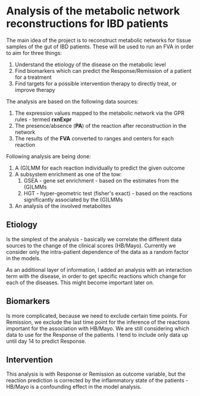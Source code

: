 # Analysis of the metabolic network reconstructions for IBD patients

The main idea of the project is to reconstruct metabolic networks for tissue samples of the gut of IBD patients. These will be used to run an FVA in order to aim for three things:

1. Understand the etiology of the disease on the metabolic level
2. Find biomarkers which can predict the Response/Remission of a patient for a treatment
3. Find targets for a possible intervention therapy to directly treat, or improve therapy

The analysis are based on the following data sources:

1. The expression values mapped to the metabolic network via the GPR rules - termed **rxnExpr**
2. The presence/absence (**PA**) of the reaction after reconstruction in the network
3. The results of the **FVA** converted to ranges and centers for each reaction

Following analysis are being done:

1. A (G)LMM for each reaction individually to predict the given outcome
2. A subsystem enrichment as one of the tow:
    1. GSEA - gene set enrichment - based on the estimates from the (G)LMMs
    2. HGT - hyper-geometric test (fisher's exact) - based on the reactions significantly associated by the (G)LMMs
3. An analysis of the involved metabolites

## Etiology

Is the simplest of the analysis - basically we correlate the different data sources to the change of the clinical scores (HB/Mayo). Currently we consider only the intra-patient dependence of the data as a random factor in the models.

As an additional layer of information, I added an analysis with an interaction term with the disease, in order to get specific reactions which change for each of the diseases. This might become important later on.


## Biomarkers

Is more complicated, because we need to exclude certain time points. For Remission, we exclude the last time point for the inference of the reactions important for the association with HB/Mayo. We are still considering which data to use for the Response of the patients. I tend to include only data up until day 14 to predict Response.

## Intervention

This analysis is with Response or Remission as outcome variable, but the reaction prediction is corrected by the inflammatory state of the patients - HB/Mayo is a confounding effect in the model analysis.

